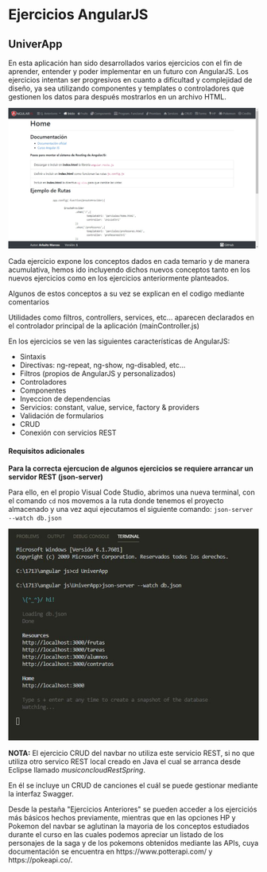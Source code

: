 # Ejercicios AngularJS

<h2>UniverApp</h2>

<p>En esta aplicación han sido desarrollados varios ejercicios con el fin de aprender, entender y poder implementar en un futuro con AngularJS. 
Los ejercicios intentan ser progresivos en cuanto a dificultad y complejidad de diseño, ya sea utilizando componentes y templates o controladores que
gestionen los datos para después mostrarlos en un archivo HTML.</p>

![Alt text](https://github.com/MAGDX/Ejercicios_AngularJS/blob/master/resources/Home.jpg)

<p>Cada ejercicio expone los conceptos dados en cada temario y de manera acumulativa, hemos ido incluyendo dichos nuevos conceptos tanto en los nuevos ejercicios como en los ejercicios anteriormente planteados.</p>
<p>Algunos de estos conceptos a su vez se explican en el codigo mediante comentarios</p>
<p>Utilidades como filtros, controllers, services, etc... aparecen declarados en el controlador principal de la aplicación (mainController.js)</p>
<p>En los ejercicios se ven las siguientes características de AngularJS:</p>

<ul>
  <li>Sintaxis</li>
  <li>Directivas: ng-repeat, ng-show, ng-disabled, etc...</li>
  <li>Filtros (propios de AngularJS y personalizados)</li>
  <li>Controladores</li>
  <li>Componentes</li>
  <li>Inyeccion de dependencias</li>
  <li>Servicios: constant, value, service, factory & providers</li>
  <li>Validación de formularios</li>
  <li>CRUD</li>
  <li>Conexión con servicios REST</li>
</ul>

<h4>Requisitos adicionales</h4>

<p><strong>Para la correcta ejercucion de algunos ejercicios se requiere arrancar un servidor REST (json-server)</strong></p>
<p>Para ello, en el propio Visual Code Studio, abrimos una nueva terminal, con el comando <code>cd</code> nos movemos a la ruta donde
tenemos el proyecto almacenado y una vez aqui ejecutamos el siguiente comando: <code>json-server --watch db.json</code></p>

![Alt text](https://github.com/MAGDX/Ejercicios_AngularJS/blob/master/resources/Json-server.jpg)

<p><strong>NOTA:</strong> El ejercicio CRUD del navbar no utiliza este servicio REST, si no que utiliza otro servico REST local creado en Java el cual se arranca desde Eclipse llamado <em>musiconcloudRestSpring</em>.</p>
<p>En él se incluye un CRUD de canciones el cuál se puede gestionar mediante la interfaz Swagger.</p>

<p>Desde la pestaña "Ejercicios Anteriores" se pueden acceder a los ejerciciós más básicos hechos previamente,
mientras que en las opciones HP y Pokemon del navbar se aglutinan la mayoria de los conceptos estudiados durante el curso
en las cuales podemos apreciar un listado de los personajes de la saga y de los pokemons obtenidos mediante las APIs, cuya documentación
se encuentra en https://www.potterapi.com/ y https://pokeapi.co/.</p>
